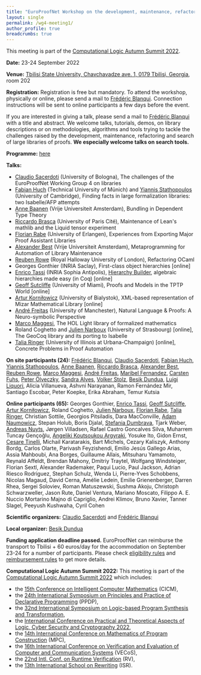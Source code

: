 ```yaml
---
title: "EuroProofNet Workshop on the development, maintenance, refactoring and search of large libraries of proofs"
layout: single
permalink: /wg4-meeting1/
author_profile: true
breadcrumbs: true
---
```


This meeting is part of the [Computational Logic Autumn Summit 2022](https://viam.science.tsu.ge/clas2022/).

**Date:** 23-24 September 2022

**Venue:** [Tbilisi State University, Chavchavadze ave. 1, 0179 Tbilisi, Georgia](https://viam.science.tsu.ge/clas2022/venue), room 202

**Registration:** Registration is free but mandatory. To attend the
workshop, physically or online, please send a mail to [Frédéric Blanqui](https://blanqui.gitlabpages.inria.fr/). Connection instructions will be sent to online participants a few days before the event.

If you are interested in giving a talk, please send a mail to
[Frédéric Blanqui](https://blanqui.gitlabpages.inria.fr/) with a title
and abstract. We welcome talks, tutorials, demos, on library
descriptions or on methodologies, algorithms and tools trying to
tackle the challenges raised by the development, maintenance,
refactoring and search of large libraries of proofs.
**We especially welcome talks on search tools.**
<!--fill in this [form](https://forms.gle/fNxt1ot2xgUUSfGt5).-->

**Programme:** [here](../wg4-meeting1-program)

**Talks:**
- [Claudio Sacerdoti](http://www.cs.unibo.it/~sacerdot/) (University of Bologna), The challenges of the EuroProofNet Working Group 4 on libraries
- [Fabian Huch](https://www21.in.tum.de/team/huch/) (Technical University of Münich) and [Yiannis Stathopoulos](https://www.cl.cam.ac.uk/~yas23/) (University of Cambridge), Finding facts in large formalization libraries: two Isabelle/AFP attempts
- [Anne Baanen](https://www.cs.vu.nl/~tbn305/) (Vrije Universiteit Amsterdam), Bundling in Dependent Type Theory
- [Riccardo Brasca](https://webusers.imj-prg.fr/~riccardo.brasca/) (University of Paris Cité), Maintenance of Lean's mathlib and the Liquid tensor experiment
- [Florian Rabe](https://kwarc.info/people/frabe/) (University of Erlangen), Experiences from Exporting Major Proof Assistant Libraries <!--[online?]-->
- [Alexander Best](https://alexjbest.github.io/) (Vrije Universiteit Amsterdam), Metaprogramming for Automation of Library Maintenance
- [Reuben Rowe](https://www.cs.rhul.ac.uk/home/rrowe/) (Royal Halloway University of London), Refactoring OCaml
- Georges Gonthier (INRIA Saclay), First-class object hierarchies [online]
- [Enrico Tassi](http://www-sop.inria.fr/members/Enrico.Tassi/) (INRIA Sophia Antipolis), [Hierarchy Builder](https://github.com/math-comp/hierarchy-builder), algebraic hierarchies made easy (in Coq) [online]
- [Geoff Sutcliffe](https://www.cs.miami.edu/home/geoff/) (University of Miami), Proofs and Models in the TPTP World [online]
- [Artur Korniłowicz](http://math.uwb.edu.pl/~arturk/) (University of Bialystok), XML-based representation of Mizar Mathematical Library [online]
- [André Freitas](http://andrefreitas.org/) (University of Manchester), Natural Language & Proofs: A Neuro-symbolic Perspective
- [Marco Maggesi](https://sites.google.com/unifi.it/maggesi/), The HOL Light library of formalized mathematics
- Roland Coghetto and [Julien Narboux](https://dpt-info.di.unistra.fr/~narboux/) (University of Strasbourg) [online], The GeoCoq library and its porting to Isabelle
- [Talia Ringer](https://dependenttyp.es/) (University of Illinois at Urbana-Champaign) [online], Concrete Problems in Proof Automation

**On site participants (24):** [Frédéric Blanqui](https://blanqui.gitlabpages.inria.fr/), [Claudio Sacerdoti](http://www.cs.unibo.it/~sacerdot/), [Fabian Huch](https://www21.in.tum.de/team/huch/), [Yiannis Stathopoulos](https://www.cl.cam.ac.uk/~yas23/), [Anne Baanen](https://www.cs.vu.nl/~tbn305/), [Riccardo Brasca](https://webusers.imj-prg.fr/~riccardo.brasca/), [Alexander Best](https://alexjbest.github.io/), [Reuben Rowe](https://www.cs.rhul.ac.uk/home/rrowe/), [Marco Maggesi](https://sites.google.com/unifi.it/maggesi/), [André Freitas](http://andrefreitas.org/), [Maribel Fernandez](https://nms.kcl.ac.uk/maribel.fernandez/), [Carsten Fuhs](https://www.dcs.bbk.ac.uk/~carsten/), [Peter Ölveczky](https://olveczky.se/), [Sandra Alves](https://www.dcc.fc.up.pt/~sandra/Home/Home.html), [Volker Stolz](https://ict.hvl.no/people/volker-stolz/), [Besik Dundua](https://cte.ibsu.edu.ge/en/besik-dundua/), [Luigi Liquori](https://luigiliquori.wixsite.com/atinria), Alicia Villanueva, Ashvni Narayanan, Ramon Fernández Mir, Santiago Escobar, Peter Koepke, Erika Abraham, Temur Kutsia

**Online participants (65):** Georges Gonthier, [Enrico Tassi](http://www-sop.inria.fr/members/Enrico.Tassi/), [Geoff Sutcliffe](https://www.cs.miami.edu/home/geoff/), [Artur Korniłowicz](http://math.uwb.edu.pl/~arturk/), Roland Coghetto, [Julien Narboux](https://dpt-info.di.unistra.fr/~narboux/), [Florian Rabe](https://kwarc.info/people/frabe/), [Talia Ringer](https://dependenttyp.es/), Christian Sottile, Georgios Pitsiladis, Dara MacConville, [Adam Naumowicz](http://math.uwb.edu.pl/~adamn/), Stepan Holub, Boris Djalal, [Stefania Dumbrava](https://web4.ensiie.fr/~stefania.dumbrava/), Tjark Weber, [Andreas Nuyts](https://anuyts.github.io/), Jørgen Villadsen, Rafael Castro Goncalves Silva, Muharrem Tuncay Gençoğlu‬, [Angeliki Koutsoukou Argyraki](https://www.cl.cam.ac.uk/~ak2110/), Yosuke Ito, Gidon Ernst, [Cesare Tinelli](https://www.cs.uiowa.edu/~tinelli), Michail Karatarakis, Bart Michels, Cezary Kaliszyk, Anthony Bordg, Carlos Olarte, Parivash Feyzishendi, Emilio Jesús Gallego Arias, Assia Mahboubi, Ana Borges, Guillaume Allais, Mitsuharu Yamamoto, Reynald Affeldt, Brendan Mahony, Dmitriy Traytel, Wolfgang Windsteiger, Florian Sextl, Alexander Rademaker, Paqui Lucio, Paul Jackson, Adrian Riesco Rodriguez, Stephan Schulz, Wenda Li, Pierre-Yves Schobbens, Nicolas Magaud, David Cerna, Amélie Ledein, Emilie Grienenberger, Darren Rhea, Sergei Soloviev, Roman Matuszewski, Sushma Akoju, Christoph Schwarzweller, Jason Rute, Daniel Ventura, Mariano Moscato, Filippo A. E. Nuccio Mortarino Majno di Capriglio, Andrei Klimov, Bruno Xavier, Tanner Slagel, Peeyush Kushwaha, Cyril Cohen

**Scientific organizers:** [Claudio Sacerdoti](http://www.cs.unibo.it/~sacerdot/) and [Frédéric Blanqui](https://blanqui.gitlabpages.inria.fr/)

**Local organizer:** [Besik Dundua](https://cte.ibsu.edu.ge/en/besik-dundua/)

**Funding application deadline passed.** EuroProofNet can reimburse the transport to Tbilisi + 60 euros/day for the accommodation on September 23-24 for a number of participants. Please check [eligibility rules](https://europroofnet.github.io/eligibility/) and [reimbursement rules](https://europroofnet.github.io/reimbursement-rules/) to get more details.

**Computational Logic Autumn Summit 2022:**
This meeting is part of the [Computational Logic Autumn Summit 2022](https://viam.science.tsu.ge/clas2022/) which includes:
- the [15th Conference on Intelligent Computer Mathematics](https://cicm-conference.org/2022/cicm.php) (CICM),
- the [24th International Symposium on Principles and Practice of Declarative Programming](https://software.imdea.org/Conferences/PPDP2022/) (PPDP),
- the [32nd International Symposium on Logic-based Program Synthesis and Transformation](https://lopstr2022.webs.upv.es/),
- the [International Conference on Practical and Theoretical Aspects of Logic, Cyber Security and Cryptography 2022](https://cs.omu.edu.tr/blacksea2022/),
- the [14th International Conference on Mathematics of Program Construction](https://www.macs.hw.ac.uk/mpc22/) (MPC),
- the [16th International Conference on Verification and Evaluation of Computer and Communication Systems](http://vecos-world.org/2022/) (VECoS),
- the [22nd Intl. Conf. on Runtime Verification](https://rv22.gitlab.io/) (RV),
- the [13th International School on Rewriting](https://viam.science.tsu.ge/clas2022/isr/) (ISR).
